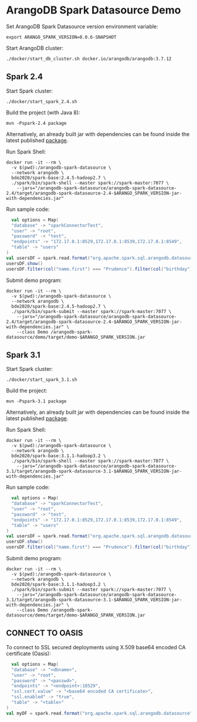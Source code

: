 # ArangoDB Spark Datasource Demo

Set ArangoDB Spark Datasource version environment variable:

```shell
export ARANGO_SPARK_VERSION=0.0.6-SNAPSHOT
```

Start ArangoDB cluster:

```shell
./docker/start_db_cluster.sh docker.io/arangodb/arangodb:3.7.12
```

## Spark 2.4

Start Spark cluster:

```shell
./docker/start_spark_2.4.sh 
```

Build the project (with Java 8):

```shell
mvn -Pspark-2.4 package
```

Alternatively, an already built jar with dependencies can be found inside the latest published 
[package](https://github.com/orgs/arangodb/packages?tab=packages&q=com.arangodb.arangodb-spark-datasource-2.4).

Run Spark Shell:

```shell
docker run -it --rm \
  -v $(pwd):/arangodb-spark-datasource \
  --network arangodb \
  bde2020/spark-base:2.4.5-hadoop2.7 \
  ./spark/bin/spark-shell --master spark://spark-master:7077 \
    --jars="/arangodb-spark-datasource/arangodb-spark-datasource-2.4/target/arangodb-spark-datasource-2.4-$ARANGO_SPARK_VERSION-jar-with-dependencies.jar"
```

Run sample code:

```scala
  val options = Map(
  "database" -> "sparkConnectorTest",
  "user" -> "root",
  "password" -> "test",
  "endpoints" -> "172.17.0.1:8529,172.17.0.1:8539,172.17.0.1:8549",
  "table" -> "users"
)
val usersDF = spark.read.format("org.apache.spark.sql.arangodb.datasource").options(options).load()
usersDF.show()
usersDF.filter(col("name.first") === "Prudence").filter(col("birthday") === "1944-06-19").show()
```

Submit demo program:

```shell
docker run -it --rm \
  -v $(pwd):/arangodb-spark-datasource \
  --network arangodb \
  bde2020/spark-base:2.4.5-hadoop2.7 \
  ./spark/bin/spark-submit --master spark://spark-master:7077 \
    --jars="/arangodb-spark-datasource/arangodb-spark-datasource-2.4/target/arangodb-spark-datasource-2.4-$ARANGO_SPARK_VERSION-jar-with-dependencies.jar" \
    --class Demo /arangodb-spark-datasource/demo/target/demo-$ARANGO_SPARK_VERSION.jar
```

## Spark 3.1

Start Spark cluster:

```shell
./docker/start_spark_3.1.sh 
```

Build the project:

```shell
mvn -Pspark-3.1 package
```

Alternatively, an already built jar with dependencies can be found inside the latest published
[package](https://github.com/orgs/arangodb/packages?tab=packages&q=com.arangodb.arangodb-spark-datasource-3.1).

Run Spark Shell:

```shell
docker run -it --rm \
  -v $(pwd):/arangodb-spark-datasource \
  --network arangodb \
  bde2020/spark-base:3.1.1-hadoop3.2 \
  ./spark/bin/spark-shell --master spark://spark-master:7077 \
    --jars="/arangodb-spark-datasource/arangodb-spark-datasource-3.1/target/arangodb-spark-datasource-3.1-$ARANGO_SPARK_VERSION-jar-with-dependencies.jar"
```

Run sample code:

```scala
  val options = Map(
  "database" -> "sparkConnectorTest",
  "user" -> "root",
  "password" -> "test",
  "endpoints" -> "172.17.0.1:8529,172.17.0.1:8539,172.17.0.1:8549",
  "table" -> "users"
)
val usersDF = spark.read.format("org.apache.spark.sql.arangodb.datasource").options(options).load()
usersDF.show()
usersDF.filter(col("name.first") === "Prudence").filter(col("birthday") === "1944-06-19").show()
```

Submit demo program:

```shell
docker run -it --rm \
  -v $(pwd):/arangodb-spark-datasource \
  --network arangodb \
  bde2020/spark-base:3.1.1-hadoop3.2 \
  ./spark/bin/spark-submit --master spark://spark-master:7077 \
    --jars="/arangodb-spark-datasource/arangodb-spark-datasource-3.1/target/arangodb-spark-datasource-3.1-$ARANGO_SPARK_VERSION-jar-with-dependencies.jar" \
    --class Demo /arangodb-spark-datasource/demo/target/demo-$ARANGO_SPARK_VERSION.jar
```

## CONNECT TO OASIS

To connect to SSL secured deployments using X.509 base64 encoded CA certificate (Oasis):

```scala
  val options = Map(
  "database" -> "<dbname>",
  "user" -> "root",
  "password" -> "<passwd>",
  "endpoints" -> "<endpoint>:18529",
  "ssl.cert.value" -> "<base64 encoded CA certificate>",
  "ssl.enabled" -> "true",
  "table" -> "<table>"
)
val myDF = spark.read.format("org.apache.spark.sql.arangodb.datasource").options(options).load()
```